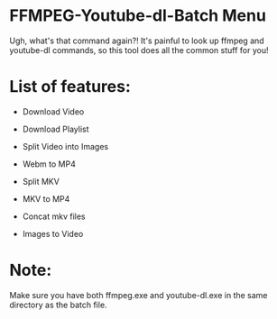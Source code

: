 # FFMPEG-Youtube-dl-Batch Menu
Ugh, what's that command again?!  It's painful to look up ffmpeg and youtube-dl commands, so this tool does all the common stuff for you!

# List of features:

- Download Video

- Download Playlist

- Split Video into Images

- Webm to MP4

- Split MKV

- MKV to MP4

- Concat mkv files

- Images to Video

# Note:

Make sure you have both ffmpeg.exe and youtube-dl.exe in the same directory as the batch file.
